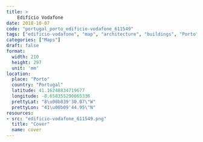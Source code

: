 ```yaml
---
title: > 
    Edifício Vodafone
date: 2018-10-07
code: "portugal_porto_edificio-vodafone_611549"
tags: ["edificio-vodafone", "map", "architecture", "buildings", "Porto", "Portugal"]
categories: ["Maps"]
draft: false
format:
  width: 210
  height: 297
  unit: 'mm'
location:
  place: "Porto"
  country: "Portugal"
  latitude: 41.16248834719677
  longitude: -8.658355290065336
  prettyLat: "8\u00b039'30.07\"W"
  prettyLon: "41\u00b09'44.95\"N"
resources:
- src: "edificio-vodafone_611549.png"
  title: "Cover"
  name: cover
---
```

